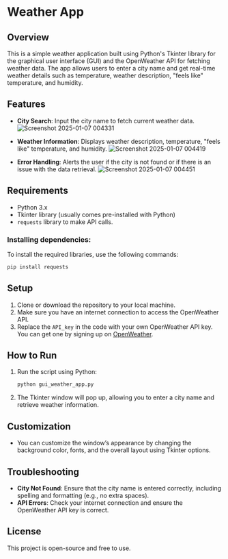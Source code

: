 # Weather App

## Overview
This is a simple weather application built using Python's Tkinter library for the graphical user interface (GUI) and the OpenWeather API for fetching weather data. The app allows users to enter a city name and get real-time weather details such as temperature, weather description, "feels like" temperature, and humidity.

## Features
- **City Search**: Input the city name to fetch current weather data.
![Screenshot 2025-01-07 004331](https://github.com/user-attachments/assets/0801337e-4396-4821-9df4-5a2a4fc1d806)

- **Weather Information**: Displays weather description, temperature, "feels like" temperature, and humidity.
![Screenshot 2025-01-07 004419](https://github.com/user-attachments/assets/d2e949bc-a55e-4235-a40e-1e3f37bd095c)

- **Error Handling**: Alerts the user if the city is not found or if there is an issue with the data retrieval.
![Screenshot 2025-01-07 004451](https://github.com/user-attachments/assets/72dc855b-fa33-4f26-838a-2fa31921acc6)

## Requirements
- Python 3.x
- Tkinter library (usually comes pre-installed with Python)
- `requests` library to make API calls.

### Installing dependencies:
To install the required libraries, use the following commands:
```bash
pip install requests
```

## Setup
1. Clone or download the repository to your local machine.
2. Make sure you have an internet connection to access the OpenWeather API.
3. Replace the `API_key` in the code with your own OpenWeather API key. You can get one by signing up on [OpenWeather](https://openweathermap.org/).

## How to Run
1. Run the script using Python:
    ```bash
    python gui_weather_app.py
    ```
2. The Tkinter window will pop up, allowing you to enter a city name and retrieve weather information.

## Customization
- You can customize the window’s appearance by changing the background color, fonts, and the overall layout using Tkinter options.

## Troubleshooting
- **City Not Found**: Ensure that the city name is entered correctly, including spelling and formatting (e.g., no extra spaces).
- **API Errors**: Check your internet connection and ensure the OpenWeather API key is correct.

## License
This project is open-source and free to use.
